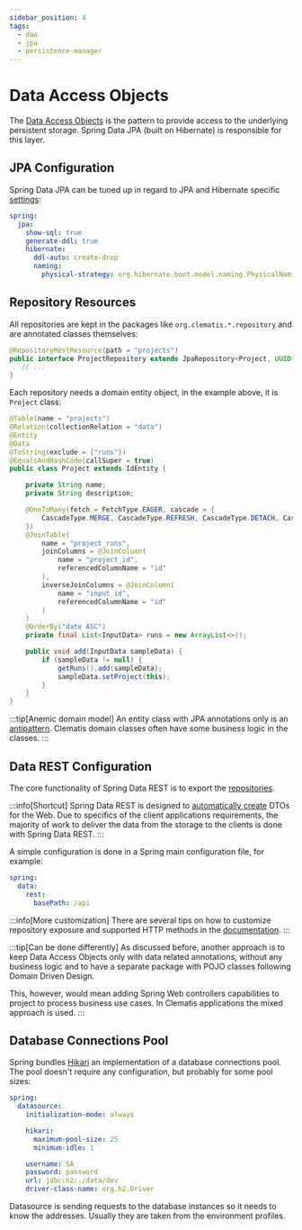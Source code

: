 ```yaml
---
sidebar_position: 4
tags:
  - dao
  - jpa
  - persistence-manager
---
```


# Data Access Objects

The [Data Access Objects](https://en.wikipedia.org/wiki/Data_Access_Object)
is the pattern to provide access to the underlying persistent storage. Spring Data JPA
(built on Hibernate) is responsible for this layer. 

## JPA Configuration

Spring Data JPA can be tuned up in regard to JPA and
Hibernate specific [settings](https://docs.spring.io/spring-boot/appendix/application-properties/index.html#appendix.application-properties.data):

````yaml
spring:
  jpa:
    show-sql: true
    generate-ddl: true
    hibernate:
      ddl-auto: create-drop
      naming:
        physical-strategy: org.hibernate.boot.model.naming.PhysicalNamingStrategyStandardImpl
````

## Repository Resources

All repositories are kept in the packages like `org.clematis.*.repository` and are
annotated classes themselves:

````java title="src/main/java/org/clematis/cosmic/repository/ProjectRepository.java"
@RepositoryRestResource(path = "projects")
public interface ProjectRepository extends JpaRepository<Project, UUID> {
   // ...
}
````

Each repository needs a domain entity object, in the example above, it is `Project` class:

````java title="src/main/java/org/clematis/cosmic/model/Project.java"
@Table(name = "projects")
@Relation(collectionRelation = "data")
@Entity
@Data
@ToString(exclude = {"runs"})
@EqualsAndHashCode(callSuper = true)
public class Project extends IdEntity {

    private String name;
    private String description;

    @OneToMany(fetch = FetchType.EAGER, cascade = {
        CascadeType.MERGE, CascadeType.REFRESH, CascadeType.DETACH, CascadeType.REMOVE
    })
    @JoinTable(
        name = "project_runs",
        joinColumns = @JoinColumn(
            name = "project_id",
            referencedColumnName = "id"
        ),
        inverseJoinColumns = @JoinColumn(
            name = "input_id",
            referencedColumnName = "id"
        )
    )
    @OrderBy("date ASC")
    private final List<InputData> runs = new ArrayList<>();

    public void add(InputData sampleData) {
        if (sampleData != null) {
            getRuns().add(sampleData);
            sampleData.setProject(this);
        }
    }
}
````
:::tip[Anemic domain model]
An entity class with JPA annotations only is an [antipattern](https://martinfowler.com/bliki/AnemicDomainModel.html).
Clematis domain classes often have some business logic in the classes.
:::

## Data REST Configuration

The core functionality of Spring Data REST is to export the [repositories](https://docs.spring.io/spring-data/rest/reference/repository-resources.html).

:::info[Shortcut]
Spring Data REST is designed to [automatically create](https://docs.spring.io/spring-data/rest/reference/representations.html)
DTOs for the Web. Due to specifics of the client applications
requirements, the majority of work to deliver the data from the storage
to the clients is done with Spring Data REST.
:::

A simple configuration is done in a Spring main configuration file, for example:

````yaml title="src/main/resources/application.yml"
spring:
  data:
    rest:
      basePath: /api
````
:::info[More customization]
There are several tips on how to customize repository exposure and supported HTTP methods
in the [documentation](https://docs.spring.io/spring-data/rest/reference/customizing-sdr.html).
:::

:::tip[Can be done differently]
As discussed before, another approach is to keep Data Access Objects only with data related annotations,
without any business logic and to have a separate package with POJO classes following
Domain Driven Design. 

This, however, would mean adding
Spring Web controllers capabilities to project to process business use cases.
In Clematis applications the mixed approach is used.
:::


## Database Connections Pool

Spring bundles [Hikari](https://github.com/brettwooldridge/HikariCP) an implementation 
of a database connections pool. The pool doesn't require any configuration, 
but probably for some pool sizes:

````yaml title="src/main/resources/application.yml"
spring:
  datasource:
    initialization-mode: always

    hikari:
      maximum-pool-size: 25
      minimum-idle: 1

    username: SA
    password: password
    url: jdbc:h2:./data/dev
    driver-class-name: org.h2.Driver
````
Datasource is sending requests to the database instances so it needs to know the
addresses. Usually they are taken from the environment profiles.



